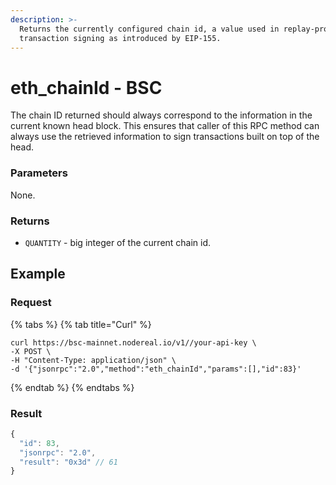 ```yaml
---
description: >-
  Returns the currently configured chain id, a value used in replay-protected
  transaction signing as introduced by EIP-155.
---
```


# eth\_chainId - BSC

The chain ID returned should always correspond to the information in the current known head block. This ensures that caller of this RPC method can always use the retrieved information to sign transactions built on top of the head.

### **Parameters**

None.

### **Returns**

* `QUANTITY` - big integer of the current chain id.

## **Example**

### **Request**

{% tabs %}
{% tab title="Curl" %}
```
curl https://bsc-mainnet.nodereal.io/v1//your-api-key \
-X POST \
-H "Content-Type: application/json" \
-d '{"jsonrpc":"2.0","method":"eth_chainId","params":[],"id":83}'
```
{% endtab %}
{% endtabs %}

### Result

```javascript
{
  "id": 83,
  "jsonrpc": "2.0",
  "result": "0x3d" // 61
}
```

### &#x20;
